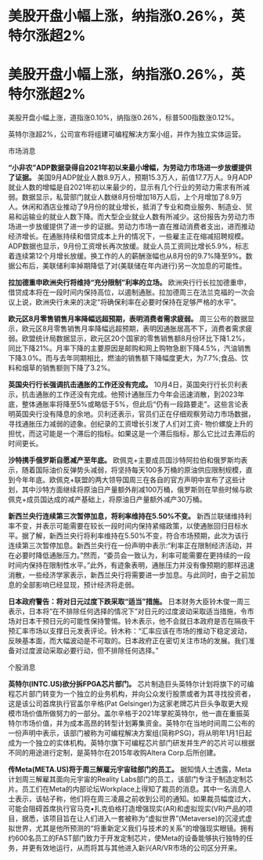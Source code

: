 # 美股开盘小幅上涨，纳指涨0.26%，英特尔涨超2%

# 美股开盘小幅上涨，纳指涨0.26%，英特尔涨超2%

美股开盘小幅上涨，道指涨0.10%，纳指涨0.26%，标普500指数涨0.12%。

英特尔涨超2%，公司宣布将组建可编程解决方案小组，并作为独立实体运营。

市场消息

**“小非农”ADP数据录得自2021年初以来最小增幅，为劳动力市场进一步放缓提供了证据。**
美国9月ADP就业人数8.9万人，预期15.3万人，前值17.7万人。9月ADP就业人数的增幅是自2021年初以来最少的，显示有几个行业的劳动力需求有所减弱。数据显示，私营部门就业人数继8月份增加18万人后，上个月增加了8.9万人。休闲和酒店业推动了9月份的就业增长，抵消了专业和商业服务、制造业、贸易和运输业的就业人数下降。而大型企业就业人数有所减少。这份报告为劳动力市场进一步放缓提供了进一步的证据。劳动力市场一直在推动消费者支出，进而推动经济增长。在通胀持续和借贷成本上升的情况下，一些雇主正在缩减招聘规模。ADP数据也显示，9月份工资增长再次放缓。就业人员工资同比增长5.9%，标志着连续第12个月增长放缓。换工作的人的薪酬涨幅也从8月份的9.7%降至9%。数据公布后，美联储利率掉期降低了对(美联储在年内进行)另一次加息的可能性。

**拉加德重申欧洲央行将维持“充分限制”利率的立场。**
欧洲央行行长拉加德重申，借贷成本将在一段时间内保持高位，以遏制通胀。拉加德周三在法兰克福的一次会议上说，欧洲央行未来的决定“将确保利率在必要时保持在足够严格的水平”。

**欧元区8月零售销售月率降幅远超预期，表明消费者需求疲弱。**
周三公布的数据显示，欧元区8月零售销售月率降幅远超预期，表明因通胀居高不下，消费者需求疲弱。欧盟统计局数据显示，欧元区20个国家的零售销售额8月份环比下降1.2%，同比下降21%。月率下降的主要原因是邮购和网上购物急剧下降4.5%，汽油销售下降3.0%。而与去年同期相比，燃油的销售额下降幅度更大，为7.7%;食品、饮料和烟草的销售额则下降了3.2%。

**英国央行行长强调抗击通胀的工作还没有完成。**
10月4日，英国央行行长贝利表示，抗击通胀的工作还没有完成。他预计通胀压力今年会迅速消散，到2023年底，整体通胀率将降至5%或略低于5%，但此后“仍有一段路要走”。这些言论表明英国央行没有降息的余地。贝利还表示，官员们正在仔细观察劳动力市场数据，寻找通胀压力减弱的迹象。创纪录的工资增长引发了人们对工资-
物价螺旋上升的担忧，而这可能是一个滞后的指标。如果这是一个滞后指标，那么它比过去滞后的时间更长。

**沙特携手俄罗斯自愿减产至年底。**
欧佩克+主要成员国沙特阿拉伯和俄罗斯均表示，随着国际油价反弹势头减弱，将坚持每天100多万桶的原油供应限制规模，直到今年年底。欧佩克+联盟的两大领导国周三在各自的官方声明中宣布了这些计划，其中沙特方面继续将原油日产量额外削减100万桶，俄罗斯则在早些时候与欧佩克+成员国达成的减产基础上，将原油日产量额外减产30万桶。

**新西兰央行连续第三次暂停加息，将利率维持在5.50%不变。**
新西兰联储维持利率不变，并表示可能需要在较长一段时间内保持紧缩政策，以使通胀回归目标水平。据了解，新西兰央行将利率维持在5.50%不变，符合市场预期，此次为该行连续第三次暂停加息。新西兰央行在一份声明中表示:“利率正在限制经济活动，并在必要时降低通胀压力。”然而，“委员会一致认为，利率可能需要在更持续的一段时间内保持在限制性水平。”此外，有迹象表明，通胀压力并没有像预期的那样迅速消散，一些经济学家表示，新西兰央行将需要进一步加息。与此同时，由于之前加息的全部影响已经显现，预计经济将走弱。

**日本政府警告：将对日元过度下跌采取“适当”措施。**
日本财务大臣铃木俊一周三表示，日本将“在不排除任何选择的情况下”对日元的过度波动采取适当措施，令市场对日本干预日元的可能性保持警惕。铃木表示，他不会就日本政府是否在隔夜干预汇率市场以支撑日元发表评论。铃木称：“汇率应该在市场的推动下稳定波动，反映基本面，而大幅波动是不可取的。日本政府正在密切关注市场的发展。我们准备对过度波动采取必要行动，但不排除任何选择。”

个股消息

**英特尔(INTC.US)欲分拆FPGA芯片部门。**
芯片制造巨头英特尔计划将旗下的可编程芯片部门转变为一个独立的业务机构，并向公众发行股票或者为其寻找投资者，这是该公司首席执行官盖尔辛格(Pat
Gelsinger)为这家老牌芯片巨头争取更大规模市场价值所做努力的一部分。盖尔辛格于2021年掌舵英特尔，他一直在重振英特尔市场价值，并为成本高昂的转型计划筹集资金。英特尔在当地时间周二公布的一份声明中表示，该部门被称为可编程解决方案组(简称PSG)，将从明年1月1日起成为一个独立的实体机构。英特尔旗下可编程芯片部门研发并生产的芯片可以根据不同的用途进行定制，是英特尔在2015年收购Altera
Corp.后所创建。

**传Meta(META.US)将于周三解雇元宇宙硅部门的员工。** 据知情人士透露，Meta计划周三解雇其面向元宇宙的Reality
Labs部门的员工，该部门专注于制造定制芯片。员工们在Meta的内部论坛Workplace上得知了裁员的消息。其中一名消息人士表示，该帖子称，他们将在周三凌晨之前收到公司的通知。如果裁员幅度过大，可能会阻碍首席执行官马克•扎克伯格打造增强现实(AR)和虚拟现实(VR)产品的项目，据悉，该项目旨在让人们进入一套被称为“虚拟世界”(Metaverse)的沉浸式虚拟世界，尤其是他所预测的“将重新定义我们与技术的关系”的增强现实眼镜。拥有约600名员工的FAST部门致力于开发定制芯片，使Meta的设备能够执行独特的任务，并更有效地运行，从而将其与其他进入新兴AR/VR市场的公司区分开来。

